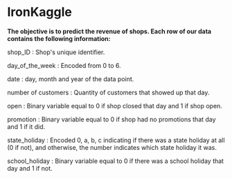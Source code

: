 # IronKaggle

**The objective is to predict the revenue of shops. Each row of our data contains the following information:**

shop_ID : Shop's unique identifier.

day_of_the_week : Encoded from 0 to 6.

date : day, month and year of the data point.

number of customers : Quantity of customers that showed up that day.

open : Binary variable equal to 0 if shop closed that day and 1 if shop open.

promotion : Binary variable equal to 0 if shop had no promotions that day and 1 if it did.

state_holiday : Encoded 0, a, b, c indicating if there was a state holiday at all (0 if not), and otherwise, the number indicates which state holiday it was.

school_holiday : Binary variable equal to 0 if there was a school holiday that day and 1 if not.
